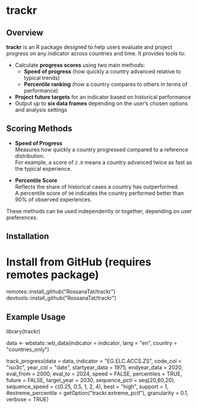 # trackr

## Overview

**trackr** is an R package designed to help users evaluate and project progress on any indicator across countries and time. It provides tools to:

- Calculate **progress scores** using two main methods:  
  - **Speed of progress** (how quickly a country advanced relative to typical trends)  
  - **Percentile ranking** (how a country compares to others in terms of performance)
- **Project future targets** for an indicator based on historical performance
- Output up to **six data frames** depending on the user’s chosen options and analysis settings

## Scoring Methods

- **Speed of Progress**  
  Measures how quickly a country progressed compared to a reference distribution.  
  For example, a score of `2.0` means a country advanced twice as fast as the typical experience.

- **Percentile Score**  
  Reflects the share of historical cases a country has outperformed.  
  A percentile score of `90` indicates the country performed better than 90% of observed experiences.

These methods can be used independently or together, depending on user preferences.

## Installation


# Install from GitHub (requires remotes package)
remotes::install_github("RossanaTat/trackr")
devtools::install_github("RossanaTat/trackr")


## Example Usage
library(trackr)

data <- wbstats::wb_data(indicator = indicator,
                         lang      = "en",
                         country   = "countries_only")
                             
                             
track_progress(data                = data,
               indicator           = "EG.ELC.ACCS.ZS",
               code_col            = "iso3c",
               year_col            = "date",
               startyear_data      = 1975,
               endyear_data        = 2020,
               eval_from           = 2000,
               eval_to             = 2024,
               speed               = FALSE,
               percentiles         = TRUE,
               future              = FALSE,
               target_year         = 2030,
               sequence_pctl       = seq(20,80,20),
               sequence_speed      = c(0.25, 0.5, 1, 2, 4),
               best                = "high",
               support             = 1,
               #extreme_percentile = getOption("trackr.extreme_pctl"),
               granularity         = 0.1,
               verbose             = TRUE)

